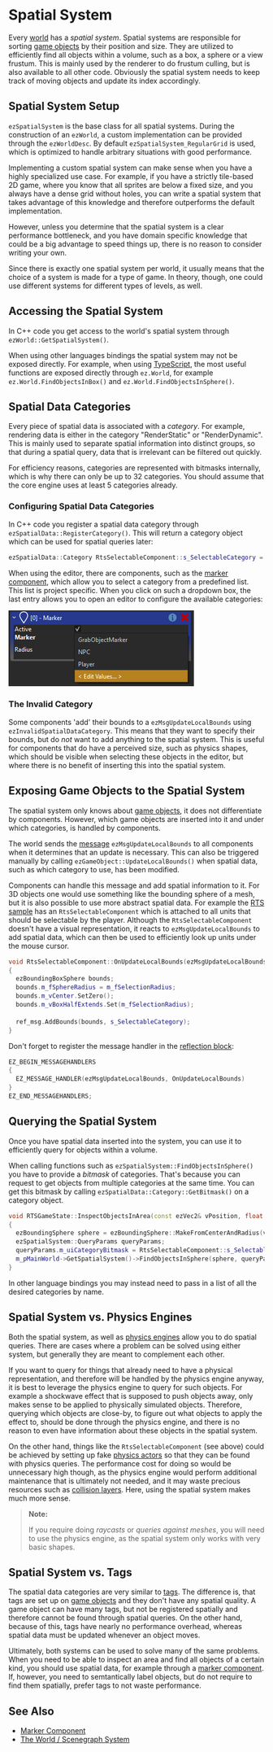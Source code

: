 # Spatial System

Every [world](worlds.md) has a *spatial system*. Spatial systems are responsible for sorting [game objects](game-objects.md) by their position and size. They are utilized to efficiently find all objects within a volume, such as a box, a sphere or a view frustum. This is mainly used by the renderer to do frustum culling, but is also available to all other code. Obviously the spatial system needs to keep track of moving objects and update its index accordingly.

## Spatial System Setup

`ezSpatialSystem` is the base class for all spatial systems. During the construction of an `ezWorld`, a custom implementation can be provided through the `ezWorldDesc`. By default `ezSpatialSystem_RegularGrid` is used, which is optimized to handle arbitrary situations with good performance.

Implementing a custom spatial system can make sense when you have a highly specialized use case. For example, if you have a strictly tile-based 2D game, where you know that all sprites are below a fixed size, and you always have a dense grid without holes, you can write a spatial system that takes advantage of this knowledge and therefore outperforms the default implementation.

However, unless you determine that the spatial system is a clear performance bottleneck, and you have domain specific knowledge that could be a big advantage to speed things up, there is no reason to consider writing your own.

Since there is exactly one spatial system per world, it usually means that the choice of a system is made for a type of game. In theory, though, one could use different systems for different types of levels, as well.

## Accessing the Spatial System

In C++ code you get access to the world's spatial system through `ezWorld::GetSpatialSystem()`.

When using other languages bindings the spatial system may not be exposed directly. For example, when using [TypeScript](../../custom-code/typescript/typescript-overview.md), the most useful functions are exposed directly through `ez.World`, for example `ez.World.FindObjectsInBox()` and `ez.World.FindObjectsInSphere()`.

## Spatial Data Categories

Every piece of spatial data is associated with a *category*. For example, rendering data is either in the category "RenderStatic" or "RenderDynamic". This is mainly used to separate spatial information into distinct groups, so that during a spatial query, data that is irrelevant can be filtered out quickly.

For efficiency reasons, categories are represented with bitmasks internally, which is why there can only be up to 32 categories. You should assume that the core engine uses at least 5 categories already.

### Configuring Spatial Data Categories

In C++ code you register a spatial data category through `ezSpatialData::RegisterCategory()`. This will return a category object which can be used for spatial queries later:

<!-- BEGIN-DOCS-CODE-SNIPPET: spatial-category-registration -->
```cpp
ezSpatialData::Category RtsSelectableComponent::s_SelectableCategory = ezSpatialData::RegisterCategory("Selectable", ezSpatialData::Flags::None);
```
<!-- END-DOCS-CODE-SNIPPET -->

When using the editor, there are components, such as the [marker component](../../gameplay/marker-component.md), which allow you to select a category from a predefined list. This list is project specific. When you click on such a dropdown box, the last entry allows you to open an editor to configure the available categories:

![Edit Enum](media/edit-enum.png)

### The Invalid Category

Some components 'add' their bounds to a `ezMsgUpdateLocalBounds` using `ezInvalidSpatialDataCategory`. This means that they want to specify their bounds, but do *not* want to add anything to the spatial system. This is useful for components that do have a perceived size, such as physics shapes, which should be visible when selecting these objects in the editor, but where there is no benefit of inserting this into the spatial system.

## Exposing Game Objects to the Spatial System

The spatial system only knows about [game objects](game-objects.md), it does not differentiate by components. However, which game objects are inserted into it and under which categories, is handled by components.

The world sends the [message](world-messaging.md) `ezMsgUpdateLocalBounds` to all components when it determines that an update is necessary. This can also be triggered manually by calling `ezGameObject::UpdateLocalBounds()` when spatial data, such as which category to use, has been modified.

Components can handle this message and add spatial information to it. For 3D objects one would use something like the bounding sphere of a mesh, but it is also possible to use more abstract spatial data. For example the [RTS sample](../../../samples/rts.md) has an `RtsSelectableComponent` which is attached to all units that should be selectable by the player. Although the `RtsSelectableComponent` doesn't have a visual representation, it reacts to `ezMsgUpdateLocalBounds` to add spatial data, which can then be used to efficiently look up units under the mouse cursor.

<!-- BEGIN-DOCS-CODE-SNIPPET: spatial-bounds-update -->
```cpp
void RtsSelectableComponent::OnUpdateLocalBounds(ezMsgUpdateLocalBounds& ref_msg)
{
  ezBoundingBoxSphere bounds;
  bounds.m_fSphereRadius = m_fSelectionRadius;
  bounds.m_vCenter.SetZero();
  bounds.m_vBoxHalfExtends.Set(m_fSelectionRadius);

  ref_msg.AddBounds(bounds, s_SelectableCategory);
}
```
<!-- END-DOCS-CODE-SNIPPET -->

Don't forget to register the message handler in the [reflection block](../reflection-system.md):

<!-- BEGIN-DOCS-CODE-SNIPPET: spatial-bounds-handler -->
```cpp
EZ_BEGIN_MESSAGEHANDLERS
{
  EZ_MESSAGE_HANDLER(ezMsgUpdateLocalBounds, OnUpdateLocalBounds)
}
EZ_END_MESSAGEHANDLERS;
```
<!-- END-DOCS-CODE-SNIPPET -->

## Querying the Spatial System

Once you have spatial data inserted into the system, you can use it to efficiently query for objects within a volume.

When calling functions such as `ezSpatialSystem::FindObjectsInSphere()` you have to provide a *bitmask* of categories. That's because you can request to get objects from multiple categories at the same time. You can get this bitmask by calling `ezSpatialData::Category::GetBitmask()` on a category object.

<!-- BEGIN-DOCS-CODE-SNIPPET: spatial-query -->
```cpp
void RTSGameState::InspectObjectsInArea(const ezVec2& vPosition, float fRadius, ezSpatialSystem::QueryCallback callback) const
{
  ezBoundingSphere sphere = ezBoundingSphere::MakeFromCenterAndRadius(vPosition.GetAsVec3(0), fRadius);
  ezSpatialSystem::QueryParams queryParams;
  queryParams.m_uiCategoryBitmask = RtsSelectableComponent::s_SelectableCategory.GetBitmask();
  m_pMainWorld->GetSpatialSystem()->FindObjectsInSphere(sphere, queryParams, callback);
}
```
<!-- END-DOCS-CODE-SNIPPET -->

In other language bindings you may instead need to pass in a list of all the desired categories by name.

## Spatial System vs. Physics Engines

Both the spatial system, as well as [physics engines](../../physics/jolt/jolt-overview.md) allow you to do spatial queries. There are cases where a problem can be solved using either system, but generally they are meant to complement each other.

If you want to query for things that already need to have a physical representation, and therefore will be handled by the physics engine anyway, it is best to leverage the physics engine to query for such objects. For example a shockwave effect that is supposed to push objects away, only makes sense to be applied to physically simulated objects. Therefore, querying which objects are close-by, to figure out what objects to apply the effect to, should be done through the physics engine, and there is no reason to even have information about these objects in the spatial system.

On the other hand, things like the `RtsSelectableComponent` (see above) could be achieved by setting up fake [physics actors](../../physics/jolt/actors/jolt-actors.md) so that they can be found with physics queries. The performance cost for doing so would be unnecessary high though, as the physics engine would perform additional maintenance that is ultimately not needed, and it may waste precious resources such as [collision layers](../../physics/jolt/collision-shapes/jolt-collision-layers.md). Here, using the spatial system makes much more sense.

> **Note:**
>
> If you require doing *raycasts* or *queries against meshes*, you will need to use the physics engine, as the spatial system only works with very basic shapes.

## Spatial System vs. Tags

The spatial data categories are very similar to [tags](../../projects/tags.md). The difference is, that tags are set up on [game objects](game-objects.md) and they don't have any spatial quality. A game object can have many tags, but not be registered spatially and therefore cannot be found through spatial queries. On the other hand, because of this, tags have nearly no performance overhead, whereas spatial data must be updated whenever an object moves.

Ultimately, both systems can be used to solve many of the same problems. When you need to be able to inspect an area and find all objects of a certain kind, you should use spatial data, for example through a [marker component](../../gameplay/marker-component.md). If, however, you need to semtantically label objects, but do not require to find them spatially, prefer tags to not waste performance.

## See Also

* [Marker Component](../../gameplay/marker-component.md)
* [The World / Scenegraph System](world-overview.md)
